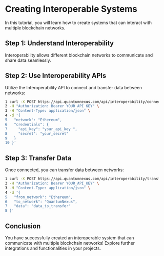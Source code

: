 # Creating Interoperable Systems

In this tutorial, you will learn how to create systems that can interact with multiple blockchain networks.

## Step 1: Understand Interoperability

Interoperability allows different blockchain networks to communicate and share data seamlessly.

## Step 2: Use Interoperability APIs

Utilize the Interoperability API to connect and transfer data between networks:

```bash
1 curl -X POST https://api.quantumnexus.com/api/interoperability/connect \
2 -H "Authorization: Bearer YOUR_API_KEY" \
3 -H "Content-Type: application/json" \
4 -d '{
5   "network": "Ethereum",
6   "credentials": {
7     "api_key": "your_api_key ",
8     "secret": "your_secret"
9   }
10 }'
```

## Step 3: Transfer Data
Once connected, you can transfer data between networks:

```bash
1 curl -X POST https://api.quantumnexus.com/api/interoperability/transfer \
2 -H "Authorization: Bearer YOUR_API_KEY" \
3 -H "Content-Type: application/json" \
4 -d '{
5   "from_network": "Ethereum",
6   "to_network": "QuantumNexus",
7   "data": "data_to_transfer"
8 }'
```

## Conclusion
You have successfully created an interoperable system that can communicate with multiple blockchain networks! Explore further integrations and functionalities in your projects.
